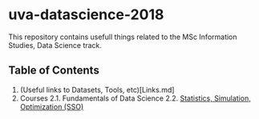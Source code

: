 # uva-datascience-2018
This repository contains usefull things related to the MSc Information Studies, Data Science track.

## Table of Contents
1. (Useful links to Datasets, Tools, etc)[Links.md]
2. Courses
    2.1. Fundamentals of Data Science
    2.2. [Statistics, Simulation, Optimization (SSO)](1_StatisticsSimulationOptimization/README.md)
